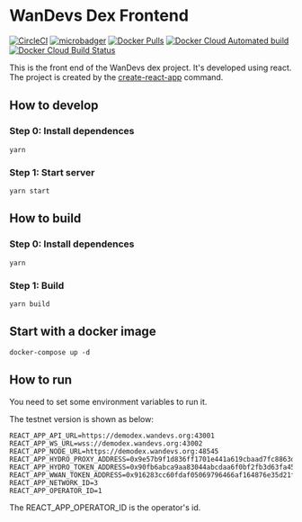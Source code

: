 # WanDevs Dex Frontend

[![CircleCI](https://circleci.com/gh/HydroProtocol/hydro-sdk-web.svg?style=svg)](https://circleci.com/gh/HydroProtocol/hydro-sdk-web)
[![microbadger](https://images.microbadger.com/badges/image/hydroprotocolio/hydro-sdk-web.svg)](https://microbadger.com/images/hydroprotocolio/hydro-sdk-web)
[![Docker Pulls](https://img.shields.io/docker/pulls/hydroprotocolio/hydro-sdk-web.svg)](https://hub.docker.com/r/hydroprotocolio/hydro-sdk-web)
[![Docker Cloud Automated build](https://img.shields.io/docker/cloud/automated/hydroprotocolio/hydro-sdk-web.svg)](https://hub.docker.com/r/hydroprotocolio/hydro-sdk-web)
[![Docker Cloud Build Status](https://img.shields.io/docker/cloud/build/hydroprotocolio/hydro-sdk-web.svg)](https://hub.docker.com/r/hydroprotocolio/hydro-sdk-web)

This is the front end of the WanDevs dex project. It's developed using react. The project is created by the [create-react-app](https://github.com/facebook/create-react-app) command.

## How to develop

### Step 0: Install dependences

	yarn

### Step 1: Start server

	yarn start

## How to build

### Step 0: Install dependences

	yarn

### Step 1: Build

	yarn build

## Start with a docker image

	docker-compose up -d

## How to run

You need to set some environment variables to run it.

The testnet version is shown as below:
```
REACT_APP_API_URL=https://demodex.wandevs.org:43001
REACT_APP_WS_URL=wss://demodex.wandevs.org:43002
REACT_APP_NODE_URL=https://demodex.wandevs.org:48545
REACT_APP_HYDRO_PROXY_ADDRESS=0x9e57b9f1d836ff1701e441a619cbaad7fc8863d3
REACT_APP_HYDRO_TOKEN_ADDRESS=0x90fb6abca9aa83044abcdaa6f0bf2fb3d63fa45a
REACT_APP_WWAN_TOKEN_ADDRESS=0x916283cc60fdaf05069796466af164876e35d21f
REACT_APP_NETWORK_ID=3
REACT_APP_OPERATOR_ID=1
```

The REACT_APP_OPERATOR_ID is the operator's id. 